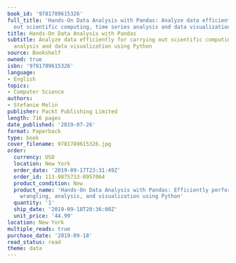 ```yaml
---
book_id: '9781789615326'
full_title: 'Hands-On Data Analysis with Pandas: Analyze data efficiently for carrying
  out scientific computing, time series analysis and data visualization using Python'
title: Hands-On Data Analysis with Pandas
subtitle: Analyze data efficiently for carrying out scientific computing, time series
  analysis and data visualization using Python
source: Bookshelf
owned: true
isbn: '9781789615326'
language:
- English
topics:
- Computer Science
authors:
- Stefanie Molin
publisher: Packt Publishing Limited
length: 716 pages
date_published: '2019-07-26'
format: Paperback
type: book
cover_filename: 9781789615326.jpg
order:
  currency: USD
  location: New York
  order_date: '2019-09-17T23:31:49Z'
  order_id: 113-9875733-0957064
  product_condition: New
  product_name: 'Hands-On Data Analysis with Pandas: Efficiently perform data collection,
    wrangling, analysis, and visualization using Python'
  quantity: '1'
  ship_date: '2019-09-18T20:36:08Z'
  unit_price: '44.99'
location: New York
multiple_reads: true
purchase_date: '2019-09-18'
read_status: read
theme: data
---
```


